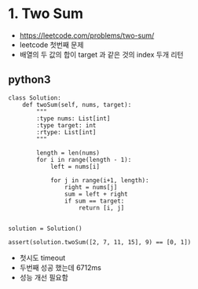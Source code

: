 # 1. Two Sum

* https://leetcode.com/problems/two-sum/
* leetcode 첫번째 문제
* 배열의 두 값의 합이 target 과 같은 것의 index 두개 리턴

## python3
```python3
class Solution:
    def twoSum(self, nums, target):
        """
        :type nums: List[int]
        :type target: int
        :rtype: List[int]
        """

        length = len(nums)
        for i in range(length - 1):
            left = nums[i]

            for j in range(i+1, length):
                right = nums[j]
                sum = left + right
                if sum == target:
                    return [i, j]


solution = Solution()

assert(solution.twoSum([2, 7, 11, 15], 9) == [0, 1])
```
* 첫시도 timeout
* 두번째 성공 했는데 6712ms
* 성능 개선 필요함
